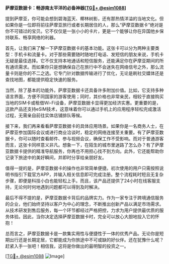 **萨摩亚数据卡：畅游南太平洋的必备神器[[TG💪+ @esim1088](https://t.me/s/esim1088)]**

提到萨摩亚，你可能会想到碧海蓝天、椰林树影，还有那热情洋溢的当地文化。但如果你是一位即将前往萨摩亚旅行或者长期居住的人，那么“萨摩亚数据卡”绝对是你不可错过的宝贝。它不仅仅是一张小小的卡片，更是一个能够让你在异国他乡保持联系、畅享网络的利器。

首先，让我们来了解一下萨摩亚数据卡的基本功能。这张卡可以分为两种主要类型：手机卡和流量卡。对于那些需要随时随地打电话、发短信的朋友来说，手机卡无疑是最佳选择。它不仅支持本地通话和短信服务，还能满足你在萨摩亚期间的所有通讯需求。而如果你只是想确保自己在旅行中不会迷失在网络信号之外，那么流量卡则是你的不二之选。它专门针对数据传输进行了优化，无论是刷社交媒体还是查找地图，都能提供稳定快速的服务。

当然，除了基本的功能外，萨摩亚数据卡还具备许多附加价值。比如，它支持多种语言界面，方便不同国家的游客使用；同时，其价格也非常亲民，相较于直接购买当地的SIM卡或租借Wi-Fi设备，萨摩亚数据卡显得更加经济实惠。更重要的是，这款产品还支持eSIM技术，这意味着你可以通过手机上的应用程序轻松完成激活过程，无需亲自前往实体店铺排队等候。

接下来，我们再来看看萨摩亚数据卡的具体应用场景。如果你是一名商务人士，在萨摩亚参加国际会议或进行商业洽谈时，稳定的网络连接至关重要。有了萨摩亚数据卡，你可以随时查看邮件、参与视频会议，确保工作不受影响。而对于普通游客而言，这张卡同样意义非凡。想象一下，在陌生的城市里迷路了怎么办？有了萨摩亚数据卡提供的精准导航服务，你再也不用担心找不到方向。此外，它还能帮助你记录下旅途中的美好瞬间，并即时分享给亲朋好友。

值得一提的是，萨摩亚数据卡的操作也非常简单便捷。初次使用的用户只需按照说明书指引下载官方APP，并输入相关信息即可完成注册。整个流程耗时短且无复杂步骤，即便是科技小白也能轻松上手。而且，该产品还提供了24小时在线客服支持，无论何时何地遇到问题都可以得到及时解决。

最后不得不提的是，萨摩亚数据卡背后的品牌实力。作为一家专注于跨境通信服务的企业，他们始终坚持以客户为中心的理念，不断推出创新产品以满足市场需求。从技术研发到售后服务，每一个环节都经过严格把控，力求为用户提供最优质的服务体验。因此，当你决定选择萨摩亚数据卡时，完全可以放心大胆地投入它的怀抱！

总而言之，萨摩亚数据卡是一款集实用性与便捷性于一体的优秀产品。无论你是短期出行还是长期定居，它都能成为你旅途中不可或缺的好伙伴。还在犹豫什么呢？赶紧入手一张吧！相信我，这将是你做出的最明智的投资之一。

[[TG💪+ @esim1088](https://t.me/s/esim1088) ![Image](https://i.postimg.cc/4NQfJmqS/Snipaste-2025-05-13-00-14-12.png)]